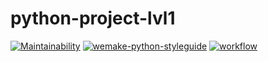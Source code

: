 # python-project-lvl1

[![Maintainability](https://api.codeclimate.com/v1/badges/a99a88d28ad37a79dbf6/maintainability)](https://codeclimate.com/github/codeclimate/codeclimate/maintainability)
[![wemake-python-styleguide](https://img.shields.io/badge/style-wemake-000000.svg)](https://github.com/wemake-services/wemake-python-styleguide)
[![workflow](https://github.com/DzmitrySha/python-project-lvl1/actions/workflows/github-actions-demo.yml/badge.svg)](https://github.com/DzmitrySha/python-project-lvl1/actions/workflows/github-actions-demo.yml)
